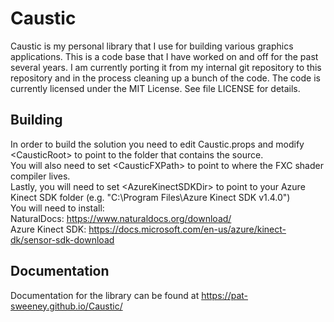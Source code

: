# Caustic
Caustic is my personal library that I use for building various graphics applications. 
This is a code base that I have worked on and off for the past several 
years. I am currently porting it from my internal git repository to this 
repository and in the process cleaning up a bunch of the code. 
The code is currently licensed under the MIT License. See file LICENSE for details.

## Building
In order to build the solution you need to edit Caustic.props and modify \<CausticRoot> to point to the folder that contains the source.  
You will also need to set \<CausticFXPath> to point to where the FXC shader compiler lives.  
Lastly, you will need to set \<AzureKinectSDKDir> to point to your Azure Kinect SDK folder (e.g. "C:\Program Files\Azure Kinect SDK v1.4.0")  
You will need to install:  
NaturalDocs: https://www.naturaldocs.org/download/  
Azure Kinect SDK: https://docs.microsoft.com/en-us/azure/kinect-dk/sensor-sdk-download  

## Documentation
Documentation for the library can be found at https://pat-sweeney.github.io/Caustic/

